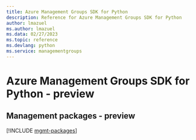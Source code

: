 ```yaml
---
title: Azure Management Groups SDK for Python
description: Reference for Azure Management Groups SDK for Python
author: lmazuel
ms.author: lmazuel
ms.data: 02/27/2023
ms.topic: reference
ms.devlang: python
ms.service: managementgroups
---
```

# Azure Management Groups SDK for Python - preview

## Management packages - preview
[!INCLUDE [mgmt-packages](management-groups-mgmt-index.md)]